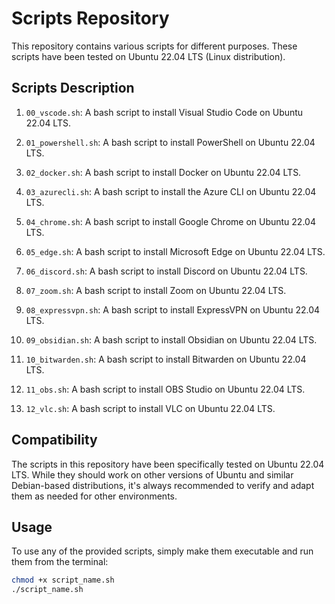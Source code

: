 # Scripts Repository

This repository contains various scripts for different purposes. These scripts have been tested on Ubuntu 22.04 LTS (Linux distribution).

## Scripts Description

1. `00_vscode.sh`: A bash script to install Visual Studio Code on Ubuntu 22.04 LTS.

2. `01_powershell.sh`: A bash script to install PowerShell on Ubuntu 22.04 LTS.

3. `02_docker.sh`: A bash script to install Docker on Ubuntu 22.04 LTS.

4. `03_azurecli.sh`: A bash script to install the Azure CLI on Ubuntu 22.04 LTS.

5. `04_chrome.sh`: A bash script to install Google Chrome on Ubuntu 22.04 LTS.

6. `05_edge.sh`: A bash script to install Microsoft Edge on Ubuntu 22.04 LTS.

7. `06_discord.sh`: A bash script to install Discord on Ubuntu 22.04 LTS.

8. `07_zoom.sh`: A bash script to install Zoom on Ubuntu 22.04 LTS.

9. `08_expressvpn.sh`: A bash script to install ExpressVPN on Ubuntu 22.04 LTS.

10. `09_obsidian.sh`: A bash script to install Obsidian on Ubuntu 22.04 LTS.

11. `10_bitwarden.sh`: A bash script to install Bitwarden on Ubuntu 22.04 LTS.

12. `11_obs.sh`: A bash script to install OBS Studio on Ubuntu 22.04 LTS.

13. `12_vlc.sh`: A bash script to install VLC on Ubuntu 22.04 LTS.

## Compatibility

The scripts in this repository have been specifically tested on Ubuntu 22.04 LTS. While they should work on other versions of Ubuntu and similar Debian-based distributions, it's always recommended to verify and adapt them as needed for other environments.

## Usage

To use any of the provided scripts, simply make them executable and run them from the terminal:

```bash
chmod +x script_name.sh
./script_name.sh

